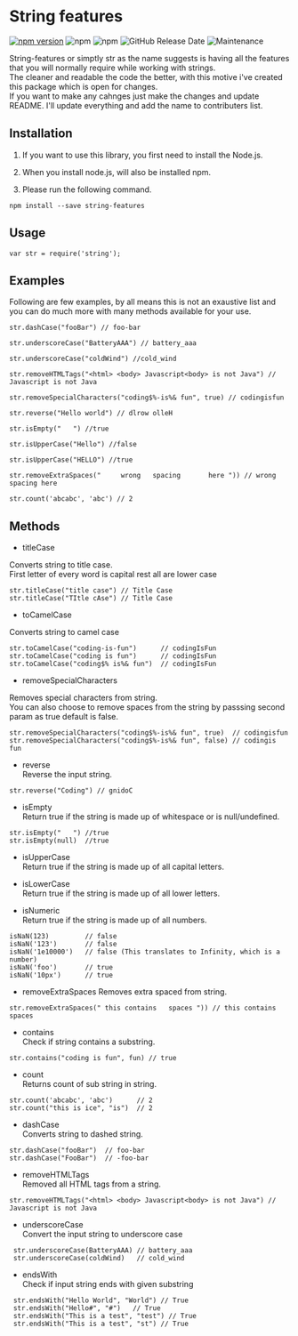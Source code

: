 # String features

[![npm version](https://badge.fury.io/js/string-features.svg)](https://badge.fury.io/js/string-features)
![npm](https://img.shields.io/npm/v/string-features?logo=npm&style=flat-square)
![npm](https://img.shields.io/npm/dm/string-features?style=flat-square)
![GitHub Release Date](https://img.shields.io/github/release-date/ritesh25696/string-features?logo=semantic-release&style=flat-square)
![Maintenance](https://img.shields.io/maintenance/yes/2021?color=%237FFFD4&style=flat-square)

String-features or simptly str as the name suggests is having all the features that you will normally require while working with strings.<br>
The cleaner and readable the code the better, with this motive i've created this package which is open for changes.<br>
If you want to make any cahnges just make the changes and update README. I'll update everything and add the name to contributers list.

## Installation

1. If you want to use this library, you first need to install the Node.js.

1. When you install node.js, will also be installed npm.

1. Please run the following command.

```
npm install --save string-features
```
## Usage
```
var str = require('string');
```

## Examples

Following are few examples, by all means this is not an exaustive list and you can do much more with many methods available for your use.
```
str.dashCase("fooBar") // foo-bar

str.underscoreCase("BatteryAAA") // battery_aaa

str.underscoreCase("coldWind") //cold_wind

str.removeHTMLTags("<html> <body> Javascript<body> is not Java") // Javascript is not Java

str.removeSpecialCharacters("coding$%-is%& fun", true) // codingisfun

str.reverse("Hello world") // dlrow olleH

str.isEmpty("   ") //true

str.isUpperCase("Hello") //false

str.isUpperCase("HELLO") //true

str.removeExtraSpaces("     wrong   spacing       here ")) // wrong spacing here

str.count('abcabc', 'abc') // 2 
```

## Methods 

- titleCase<br>

Converts string to title case.<br>
First letter of every word is capital rest all are lower case
```
str.titleCase("title case") // Title Case
str.titleCase("TItle cAse") // Title Case
```
- toCamelCase<br>

Converts string to camel case
```
str.toCamelCase("coding-is-fun")      // codingIsFun
str.toCamelCase("coding is fun")      // codingIsFun
str.toCamelCase("coding$% is%& fun")  // codingIsFun
```

- removeSpecialCharacters

Removes special characters from string.<br>
You can also choose to remove spaces from the string by passsing second param as true default is false.
```
str.removeSpecialCharacters("coding$%-is%& fun", true)  // codingisfun
str.removeSpecialCharacters("coding$%-is%& fun", false) // codingis fun
```

- reverse<br>
Reverse the input string.

```
str.reverse("Coding") // gnidoC
```

- isEmpty<br>
Return true if the string is made up of whitespace or is null/undefined.
```
str.isEmpty("   ") //true
str.isEmpty(null)  //true
```

- isUpperCase<br>
Return true if the string is made up of all capital letters.

- isLowerCase<br>
Return true if the string is made up of all lower letters.

- isNumeric<br>
Return true if the string is made up of all numbers.
```
isNaN(123)         // false
isNaN('123')       // false
isNaN('1e10000')   // false (This translates to Infinity, which is a number)
isNaN('foo')       // true
isNaN('10px')      // true
```
- removeExtraSpaces
Removes extra spaced from string.

```
str.removeExtraSpaces(" this contains   spaces ")) // this contains spaces
```

- contains<br>
Check if string contains a substring.
```
str.contains("coding is fun", fun) // true
```
- count<br>
Returns count of sub string in string.
```
str.count('abcabc', 'abc')      // 2 
str.count("this is ice", "is")  // 2
```

- dashCase<br>
Converts string to dashed string.
```
str.dashCase("fooBar")  // foo-bar
str.dashCase("FooBar")  // -foo-bar
```

- removeHTMLTags<br>
Removed all HTML tags from a string.<br>
```
str.removeHTMLTags("<html> <body> Javascript<body> is not Java") // Javascript is not Java 
```

- underscoreCase<br>
Convert the input string to underscore case
```
 str.underscoreCase(BatteryAAA) // battery_aaa
 str.underscoreCase(coldWind)   // cold_wind
```

- endsWith<br>
Check if input string ends with given substring
```
 str.endsWith("Hello World", "World") // True
 str.endsWith("Hello#", "#")   // True
 str.endsWith("This is a test", "test") // True
 str.endsWith("This is a test", "st") // True
```